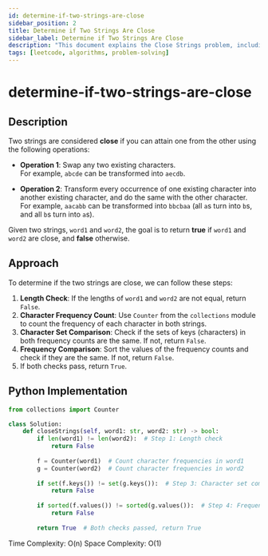 ```yaml
---
id: determine-if-two-strings-are-close
sidebar_position: 2
title: Determine if Two Strings Are Close
sidebar_label: Determine if Two Strings Are Close
description: "This document explains the Close Strings problem, including its description, approach, and implementation."
tags: [leetcode, algorithms, problem-solving]
---
```


# determine-if-two-strings-are-close

## Description
Two strings are considered **close** if you can attain one from the other using the following operations:

- **Operation 1**: Swap any two existing characters.  
  For example, `abcde` can be transformed into `aecdb`.

- **Operation 2**: Transform every occurrence of one existing character into another existing character, and do the same with the other character.  
  For example, `aacabb` can be transformed into `bbcbaa` (all `a`s turn into `b`s, and all `b`s turn into `a`s).

Given two strings, `word1` and `word2`, the goal is to return **true** if `word1` and `word2` are close, and **false** otherwise.

## Approach
To determine if the two strings are close, we can follow these steps:

1. **Length Check**: If the lengths of `word1` and `word2` are not equal, return `False`.
2. **Character Frequency Count**: Use `Counter` from the `collections` module to count the frequency of each character in both strings.
3. **Character Set Comparison**: Check if the sets of keys (characters) in both frequency counts are the same. If not, return `False`.
4. **Frequency Comparison**: Sort the values of the frequency counts and check if they are the same. If not, return `False`.
5. If both checks pass, return `True`.

## Python Implementation
```python
from collections import Counter

class Solution:
    def closeStrings(self, word1: str, word2: str) -> bool:
        if len(word1) != len(word2):  # Step 1: Length check
            return False
        
        f = Counter(word1)  # Count character frequencies in word1
        g = Counter(word2)  # Count character frequencies in word2
        
        if set(f.keys()) != set(g.keys()):  # Step 3: Character set comparison
            return False
        
        if sorted(f.values()) != sorted(g.values()):  # Step 4: Frequency comparison
            return False
        
        return True  # Both checks passed, return True
```
Time Complexity: O(n) 
Space Complexity: O(1)       
